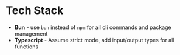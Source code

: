 # Tech Stack

- **Bun** - use `bun` instead of `npm` for all cli commands and package management
- **Typescript** - Assume strict mode, add input/output types for all functions
